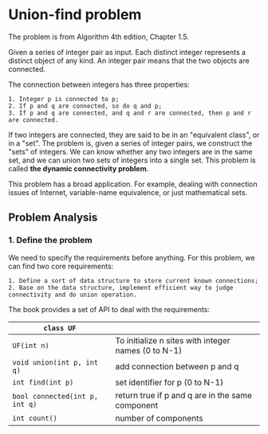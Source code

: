 Union-find problem
=========
The problem is from Algorithm 4th edition, Chapter 1.5.  
  
Given a series of integer pair as input. Each distinct integer represents a distinct object of any kind. 
An integer pair means that the two objects are connected. 
  
The connection between integers has three properties:  
```
1. Integer p is connected to p;
2. If p and q are connected, so do q and p;
3. If p and q are connected, and q and r are connected, then p and r are connected.
```

If two integers are connected, they are said to be in an "equivalent class", or in a "set". The problem is,
given a series of integer pairs, we construct the "sets" of integers. We can know whether any two integers are in the same set,
and we can union two sets of integers into a single set. This problem is called **the dynamic connectivity problem**.  

This problem has a broad application. For example, dealing with connection issues of Internet, variable-name equivalence, or just
mathematical sets.

## Problem Analysis  

### 1. Define the problem

We need to specify the requirements before anything. For this problem, we can find two core requirements:  
```
1. Define a sort of data structure to store current known connections;
2. Base on the data structure, implement efficient way to judge connectivity and do union operation.
```

The book provides a set of API to deal with the requirements:

|`class UF`||
|---------|------------------------------------------|
|`UF(int n)`| To initialize n sites with integer names (0 to N-1)
|`void union(int p, int q)`| add connection between p and q
|`int find(int p) `| set identifier for p (0 to N-1)
|`bool connected(int p, int q)` | return true if p and q are in the same component
|`int count() `| number of components


